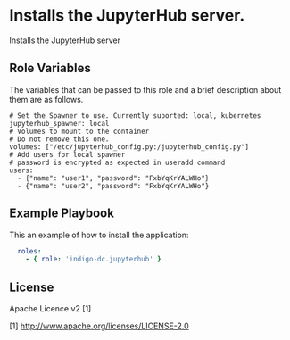 Installs the JupyterHub server.
===============================================

Installs the JupyterHub server

Role Variables
--------------

The variables that can be passed to this role and a brief description about them are as follows.

	# Set the Spawner to use. Currently suported: local, kubernetes
	jupyterhub_spawner: local
	# Volumes to mount to the container
	# Do not remove this one.
	volumes: ["/etc/jupyterhub_config.py:/jupyterhub_config.py"]
	# Add users for local spawner
	# password is encrypted as expected in useradd command
	users: 
	  - {"name": "user1", "password": "FxbYqKrYALWHo"}
	  - {"name": "user2", "password": "FxbYqKrYALWHo"}

Example Playbook
----------------

This an example of how to install the application:

```yml
  roles:
    - { role: 'indigo-dc.jupyterhub' }
```

License
-------

Apache Licence v2 [1]

[1] http://www.apache.org/licenses/LICENSE-2.0
